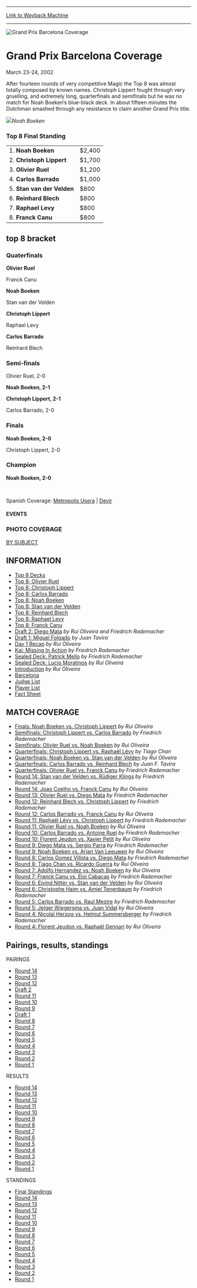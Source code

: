 
---
[Link to Wayback Machine](https://web.archive.org/web/20161102214522/http://magic.wizards.com/en/events/coverage/gpbar02)

[_metadata_:description]:- "&#13; After fourteen rounds of very competitive Magic the Top 8 was almost totally composed by known names. Christoph Lippert fought through very gruelling, and extremely long, quarterfinals and semifinals but he was no match for Noah Boeken’s blue-black deck. In about fifteen minutes the Dutchman smashed through any resistance to claim another Grand Prix title."
[_metadata_:generator]:- "Drupal 7 (http://drupal.org)"
[_metadata_:node]:- "772546"
[_metadata_:source]:- "div-block-system-main"
[_metadata_:title]:- "Grand Prix Barcelona Coverage"
[_metadata_:wayback_capture_timestamp]:- "2016-11-02 21:45:22"
[_metadata_:wayback_raw_url]:- "https://web.archive.org/web/20161102214522id_/http://magic.wizards.com/en/events/coverage/gpbar02"
[_metadata_:wayback_url]:- "http://magic.wizards.com/en/events/coverage/gpbar02"
---







![Grand Prix Barcelona Coverage](https://media.magic.wizards.com/images/banner/large_1_4.jpg)





Grand Prix Barcelona Coverage
=============================




March 23-24, 2002












After fourteen rounds of very competitive Magic the Top 8 was almost totally composed by known names. Christoph Lippert fought through very gruelling, and extremely long, quarterfinals and semifinals but he was no match for Noah Boeken’s blue-black deck. In about fifteen minutes the Dutchman smashed through any resistance to claim another Grand Prix title.


![](https://media.magic.wizards.com/image_legacy_migration/sideboard/images/gpbar02/a909.jpg)*Noah Boeken*
### Top 8 Final Standing




|  |  |
| --- | --- |
| 1. **Noah Boeken** | $2,400 |
| 2. **Christoph Lippert** | $1,700 |
| 3. **Olivier Ruel** | $1,200 |
| 4. **Carlos Barrado** | $1,000 |
| 5. **Stan van der Velden** | $800 |
| 6. **Reinhard Blech** | $800 |
| 7. **Raphael Levy** | $800 |
| 8. **Franck Canu** | $800 |

top 8 bracket
-------------





### Quaterfinals





**Olivier Ruel**




Franck Canu






**Noah Boeken**




Stan van der Velden






**Christoph Lippert**




Raphael Levy






**Carlos Barrado**




Reinhard Blech







### Semi-finals





Olivier Ruel, 2-0




**Noah Boeken, 2-1**






**Christoph Lippert, 2-1**




Carlos Barrado, 2-0







### Finals





**Noah Boeken, 2-0**




Christoph Lippert, 2-0







### Champion





**Noah Boeken, 2-0**








 

Spanish Coverage: [Metropolis Usera](http://www.mtgmetropolis.com) | [Devir](http://www.devir.es/info_torneo/barcelona/index.html)








#### EVENTS


### PHOTO COVERAGE


[BY SUBJECT](/en/articles/archive/event-coverage/grand-prix-barcelona-photo-coverage-2002-03-23)









INFORMATION
-----------



* [Top 8 Decks](/en/articles/archive/event-coverage/grand-prix-barcelona-top-8-decks-2002-03-24)
* [Top 8: Olivier Ruel](/en/articles/archive/event-coverage/top-8-profile-olivier-ruel-2002-03-24)
* [Top 8: Christoph Lippert](/en/articles/archive/event-coverage/top-8-profile-christoph-lippert-2002-03-24)
* [Top 8: Carlos Barrado](/en/articles/archive/event-coverage/top-8-profile-carlos-barrado-2002-03-24)
* [Top 8: Noah Boeken](/en/articles/archive/event-coverage/top-8-profile-noah-boeken-2002-03-24)
* [Top 8: Stan van der Velden](/en/articles/archive/event-coverage/top-8-profile-stan-van-der-velden-2002-03-24)
* [Top 8: Reinhard Blech](/en/articles/archive/event-coverage/top-8-profile-reinhard-blech-2002-03-24)
* [Top 8: Raphael Levy](/en/articles/archive/event-coverage/top-8-profile-raphael-levy-2002-03-24)
* [Top 8: Franck Canu](/en/articles/archive/event-coverage/top-8-profile-franck-canu-2002-03-24)
* [Draft 2: Diego Mata](/en/articles/archive/event-coverage/when-draft-goes-wrong-2002-03-24)
*by Rui Oliveira and Friedrich Rademacher*
* [Draft 1: Miguel Folgado](/en/articles/archive/event-coverage/draft-1-miguel-folgado-2002-03-24)
*by Juan Tavira*
* [Day 1 Recap](/en/articles/archive/event-coverage/end-day-1-2002-03-23)
*by Rui Oliveira*
* [Kai: Missing In Action](/en/articles/archive/event-coverage/kai-missing-action-2002-03-23)
*by Friedrich Rademacher*
* [Sealed Deck: Patrick Mello](/en/articles/archive/event-coverage/sealed-deck-patrick-mello-2002-03-23)
*by Friedrich Rademacher*
* [Sealed Deck: Lucio Moratinos](/en/articles/archive/event-coverage/lucio-moratinos-sealed-deck-construction-2002-03-23)
*by Rui Oliveira*
* [Introduction](/en/articles/archive/event-coverage/grand-prix-barcelona-2002-03-23)
*by Rui Oliveira*
* [Barcelona](/en/articles/archive/event-coverage/barcelona-2002-03-23)
* [Judge List](/en/articles/archive/event-coverage/grand-prix-barcelona-judges-2002-03-23)
* [Player List](/en/articles/archive/event-coverage/grand-prix-barcelona-player-list-2002-03-23)
* [Fact Sheet](http://archive.wizards.com/grandprix/main.asp?x=GP_Barcelona_2002_Facts)



MATCH COVERAGE
--------------



* [Finals: Noah Boeken vs. Christoph Lippert](/en/articles/archive/event-coverage/finals-noah-boeken-vs-christoph-lippert-2002-03-24)
*by Rui Oliveira*
* [Semifinals: Christoph Lippert vs. Carlos Barrado](/en/articles/archive/event-coverage/semifinals-christoph-lippert-vs-carlos-barrado-2002-03-24)
*by Friedrich Rademacher*
* [Semifinals: Olivier Ruel vs. Noah Boeken](/en/articles/archive/event-coverage/semifinals-olivier-ruel-vs-noah-boeken-2002-03-24)
*by Rui Oliveira*
* [Quarterfinals: Christoph Lippert vs. Raphaël Lévy](/en/articles/archive/event-coverage/quarterfinals-christoph-lippert-vs-rapha%C3%ABl-l%C3%A9vy-2002-03-24)
*by Tiago Chan*
* [Quarterfinals: Noah Boeken vs. Stan van der Velden](/en/articles/archive/event-coverage/quarterfinals-noah-boeken-vs-stan-van-der-velden-2002-03-24)
*by Rui Oliveira*
* [Quarterfinals: Carlos Barrado vs. Reinhard Blech](/en/articles/archive/event-coverage/quarterfinals-carlos-barrado-vs-reinhard-blech-2002-03-24)
*by Juan F. Tavira*
* [Quarterfinals: Olivier Ruel vs. Franck Canu](/en/articles/archive/event-coverage/quarterfinals-olivier-ruel-vs-franck-canu-2002-03-24)
*by Friedrich Rademacher*
* [Round 14: Stan van der Velden vs. Rüdiger Klings](/en/articles/archive/event-coverage/round-14-stan-van-der-velden-vs-r%C3%BCdiger-klings-2002-03-24)
*by Friedrich Rademacher*
* [Round 14: Joao Coelho vs. Franck Canu](/en/articles/archive/event-coverage/round-14-joao-coelho-vs-franck-canu-2002-03-24)
*by Rui Oliveira*
* [Round 13: Olivier Ruel vs. Diego Mata](/en/articles/archive/event-coverage/round-13-olivier-ruel-vs-diego-mata-2002-03-24)
*by Friedrich Rademacher*
* [Round 12: Reinhard Blech vs. Christoph Lippert](/en/articles/archive/event-coverage/round-12-reinhard-blech-vs-christoph-lippert-2002-03-24)
*by Friedrich Rademacher*
* [Round 12: Carlos Barrado vs. Franck Canu](/en/articles/archive/event-coverage/round-12-carlos-barrado-vs-franck-canu-2002-03-24)
*by Rui Oliveira*
* [Round 11: Raphaël Lévy vs. Christoph Lippert](/en/articles/archive/event-coverage/round-11-rapha%C3%ABl-l%C3%A9vy-vs-christoph-lippert-2002-03-24)
*by Friedrich Rademacher*
* [Round 11: Olivier Ruel vs. Noah Boeken](/en/articles/archive/event-coverage/round-11-olivier-ruel-vs-noah-boeken-2002-03-24)
*by Rui Oliveira*
* [Round 10: Carlos Barrado vs. Antoine Ruel](/en/articles/archive/event-coverage/round-10-carlos-barrado-vs-antoine-ruel-2002-03-24)
*by Friedrich Rademacher*
* [Round 10: Florent Jeudon vs. Xavier Petit](/en/articles/archive/event-coverage/round-10-florent-jeudon-vs-xavier-petit-2002-03-24)
*by Rui Oliveira*
* [Round 9: Diego Mata vs. Sergio Parra](/en/articles/archive/event-coverage/round-9-diego-mata-vs-sergio-parra-2002-03-24)
*by Friedrich Rademacher*
* [Round 9: Noah Boeken vs. Arjan Van Leeuwen](/en/articles/archive/event-coverage/round-9-noah-boeken-vs-arjan-van-leeuwen-2002-03-24)
*by Rui Oliveira*
* [Round 8: Carlos Gomez Villota vs. Diego Mata](/en/articles/archive/event-coverage/round-8-carlos-gomez-villota-vs-diego-mata-2002-03-23)
*by Friedrich Rademacher*
* [Round 8: Tiago Chan vs. Ricardo Guerra](/en/articles/archive/event-coverage/round-8-tiago-chan-vs-ricardo-guerra-2002-03-23)
*by Rui Oliveira*
* [Round 7: Adolfo Hernandez vs. Noah Boeken](/en/articles/archive/event-coverage/round-7-adolfo-hernandez-vs-noah-boeken-2002-03-23)
*by Rui Oliveira*
* [Round 7: Franck Canu vs. Eloi Cabacas](/en/articles/archive/event-coverage/round-7-franck-canu-vs-eloi-cabacas-2002-03-23)
*by Friedrich Rademacher*
* [Round 6: Eivind Nitter vs. Stan van der Velden](/en/articles/archive/event-coverage/round-6-eivind-nitter-vs-stan-van-der-velden-2002-03-23)
*by Rui Oliveira*
* [Round 6: Christophe Haim vs. Amiel Tenenbaum](/en/articles/archive/event-coverage/round-6-christophe-haim-vs-amiel-tenenbaum-2002-03-23)
*by Friedrich Rademacher*
* [Round 5: Carlos Barrado vs. Raul Mestre](/en/articles/archive/event-coverage/round-5-carlos-barrado-vs-raul-mestre-2002-03-23)
*by Friedrich Rademacher*
* [Round 5: Jelger Wiegersma vs. Juan Vidal](/en/articles/archive/event-coverage/round-5-jelger-wiegersma-vs-juan-vidal-2002-03-23)
*by Rui Oliveira*
* [Round 4: Nicolaï Herzog vs. Helmut Summersberger](/en/articles/archive/event-coverage/round-4-nicola%C3%AF-herzog-vs-helmut-summersberger-2002-03-23)
*by Friedrich Rademacher*
* [Round 4: Florent Jeudon vs. Raphaël Gennari](/en/articles/archive/event-coverage/round-4-florent-jeudon-vs-rapha%C3%ABl-gennari-2002-03-23)
*by Rui Oliveira*



Pairings, results, standings
----------------------------



PAIRINGS



* [Round 14](/en/articles/archive/event-coverage/round-14-pairings-2002-03-24)
* [Round 13](/en/articles/archive/event-coverage/round-13-pairings-2002-03-24)
* [Round 12](/en/articles/archive/event-coverage/round-12-pairings-2002-03-24)
* [Draft 2](/en/articles/archive/event-coverage/draft-2-pods-2002-03-24)
* [Round 11](/en/articles/archive/event-coverage/round-11-pairings-2002-03-24)
* [Round 10](/en/articles/archive/event-coverage/round-10-pairings-2002-03-24)
* [Round 9](/en/articles/archive/event-coverage/round-9-pairings-2002-03-24)
* [Draft 1](/en/articles/archive/event-coverage/draft-1-2002-03-24)
* [Round 8](/en/articles/archive/event-coverage/round-8-pairings-2002-03-23)
* [Round 7](/en/articles/archive/event-coverage/round-7-pairings-2002-03-23)
* [Round 6](/en/articles/archive/event-coverage/round-6-pairings-2002-03-23)
* [Round 5](/en/articles/archive/event-coverage/round-5-pairings-2002-03-23)
* [Round 4](/en/articles/archive/event-coverage/round-4-pairings-2002-03-23)
* [Round 3](/en/articles/archive/event-coverage/round-3-pairings-2002-03-23)
* [Round 2](/en/articles/archive/event-coverage/round-2-pairings-2002-03-23)
* [Round 1](/en/articles/archive/event-coverage/round-1-pairings-2002-03-23)



RESULTS



* [Round 14](http://archive.wizards.com/default.asp?x=sideboard/gpbar02/res14)
* [Round 13](/en/articles/archive/event-coverage/round-13-results-2002-03-24)
* [Round 12](/en/articles/archive/event-coverage/round-12-results-2002-03-24)
* [Round 11](/en/articles/archive/event-coverage/round-11-results-2002-03-24)
* [Round 10](/en/articles/archive/event-coverage/round-10-results-2002-03-24)
* [Round 9](/en/articles/archive/event-coverage/round-9-results-2002-03-24)
* [Round 8](/en/articles/archive/event-coverage/round-7-results-2002-03-23-0)
* [Round 7](/en/articles/archive/event-coverage/round-7-results-2002-03-23)
* [Round 6](/en/articles/archive/event-coverage/round-6-results-2002-03-23)
* [Round 5](/en/articles/archive/event-coverage/round-5-results-2002-03-23)
* [Round 4](/en/articles/archive/event-coverage/round-4-results-2002-03-23)
* [Round 3](/en/articles/archive/event-coverage/round-3-results-2002-03-23)
* [Round 2](/en/articles/archive/event-coverage/round-2-results-2002-03-23)
* [Round 1](/en/articles/archive/event-coverage/round-1-results-2002-03-23)



STANDINGS



* [Final Standings](/en/articles/archive/event-coverage/grand-prix-barcelona-final-standings-2002-03-24)
* [Round 14](/en/articles/archive/event-coverage/round-14-standings-2002-03-24)
* [Round 13](/en/articles/archive/event-coverage/round-13-standings-2002-03-24)
* [Round 12](/en/articles/archive/event-coverage/round-12-standings-2002-03-24)
* [Round 11](/en/articles/archive/event-coverage/round-11-standings-2002-03-24)
* [Round 10](/en/articles/archive/event-coverage/round-10-standings-2002-03-24)
* [Round 9](/en/articles/archive/event-coverage/round-9-standings-2002-03-24)
* [Round 8](/en/articles/archive/event-coverage/round-8-standings-2002-03-23)
* [Round 7](/en/articles/archive/event-coverage/round-7-standings-2002-03-23)
* [Round 6](/en/articles/archive/event-coverage/round-6-standings-2002-03-23)
* [Round 5](/en/articles/archive/event-coverage/round-5-standings-2002-03-23)
* [Round 4](/en/articles/archive/event-coverage/round-4-standings-2002-03-23)
* [Round 3](/en/articles/archive/event-coverage/round-3-standings-2002-03-23)
* [Round 2](/en/articles/archive/event-coverage/round-2-standings-2002-03-23)
* [Round 1](/en/articles/archive/event-coverage/round-1-standings-2002-03-23)




 

